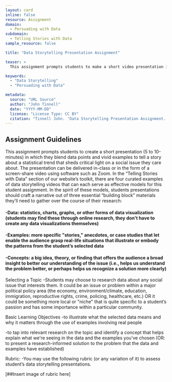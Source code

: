 ```yaml
---
layout: card
inline: false
resource: Assignment
domain:
  - Persuading with Data
subdomain:
  - Telling Stories with Data
sample_resource: false

title: "Data Storytelling Presentation Assignment"

teaser: >
  This assignment prompts students to make a short video presentation in which they blend data points and vivid examples to tell a story about a statistical trend that sheds critical light on a social issue of their choosing.

keywords:
  - "Data Storytelling"
  - "Persuading with Data"

metadata:
  source: "URL Source"
  author: "John Tinnell"
  date: "YYYY-MM-DD"
  license: "License Type: CC BY"
  citation: "Tinnell John. ‘Data Storytelling Presentation Assignment.’ Data Advocacy For All"
---
```


## Assignment Guidelines
This assignment prompts students to create a short presentation (5 to 10-minutes) in which they blend data points and vivid examples to tell a story about a statistical trend that sheds critical light on a social issue they care about. The presentation can be delivered in-class or in the form of a screen-share video using software such as Zoom. In the “Telling Stories with Data” section of our website’s toolkit, there are four curated examples of data storytelling videos that can each serve as effective models for this student assignment. In the spirit of these models, students presentations should craft a narrative out of three essential “building block” materials they’ll need to gather over the course of their research:
#### -Data: statistics, charts, graphs, or other forms of data visualization (students may find these through online research, they don't have to create any data visualizations themselves)
#### -Examples: more specific "stories," anecdotes, or case studies that let enable the audience grasp real-life situations that illustrate or embody the patterns from the student’s selected data
#### -Concepts: a big idea, theory, or finding that offers the audience a broad insight to better our understanding of the issue (i.e., helps us understand the problem better, or perhaps helps us recognize a solution more clearly)
Selecting a Topic
-Students may choose to research data about any social issue that interests them. It could be an issue or problem within a major political policy area (the economy, environment/climate, education, immigration, reproductive rights, crime, policing, healthcare, etc.) OR it could be something more local or "niche" that is quite specific to a student’s passion and has some importance within a particular community.

Basic Learning Objectives
-to illustrate what the selected data means and why it matters through the use of examples involving real people

-to tap into relevant research on the topic and identify a concept that helps explain what we're seeing in the data and the examples you've chosen (OR: to present a research-informed solution to the problem that the data and examples have established)

Rubric:
-You may use the following rubric (or any variation of it) to assess student’s data storytelling presentations.

[##Insert image of rubric here] 

